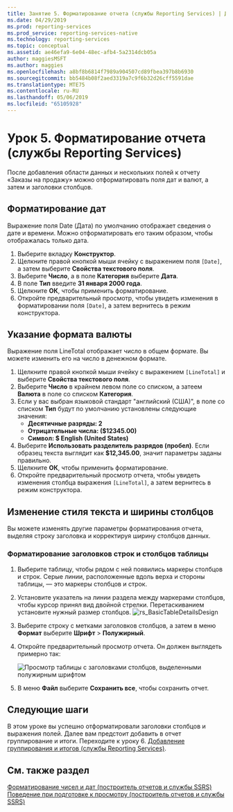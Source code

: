 ```yaml
---
title: Занятие 5. Форматирование отчета (службы Reporting Services) | Документы Майкрософт
ms.date: 04/29/2019
ms.prod: reporting-services
ms.prod_service: reporting-services-native
ms.technology: reporting-services
ms.topic: conceptual
ms.assetid: ae46efa9-6e04-48ec-afb4-5a2314dcb05a
author: maggiesMSFT
ms.author: maggies
ms.openlocfilehash: a8bf8b6814f7989a904507cd89fbea397b8b6930
ms.sourcegitcommit: bb5484b08f2aed3319a7c9f6b32d26cff5591dae
ms.translationtype: MTE75
ms.contentlocale: ru-RU
ms.lasthandoff: 05/06/2019
ms.locfileid: "65105928"
---
```

# <a name="lesson-5-formatting-a-report-reporting-services"></a>Урок 5. Форматирование отчета (службы Reporting Services)

После добавления области данных и нескольких полей к отчету «Заказы на продажу» можно отформатировать поля дат и валют, а затем и заголовки столбцов.

## <a name="bkmk_format_date"></a>Форматирование дат

Выражение поля Date (Дата) по умолчанию отображает сведения о дате и времени. Можно отформатировать его таким образом, чтобы отображалась только дата.

1. Выберите вкладку **Конструктор**.
2. Щелкните правой кнопкой мыши ячейку с выражением поля `[Date]`, а затем выберите **Свойства текстового поля**.
3. Выберите **Число**, а в поле **Категория** выберите **Дата**.
4. В поле **Тип** введите **31 января 2000 года**.
5. Щелкните **ОК**, чтобы применить форматирование.
6. Откройте предварительный просмотр, чтобы увидеть изменения в форматировании поля `[Date]`, а затем вернитесь в режим конструктора.

## <a name="bkmk_format_currency"></a>Указание формата валюты

Выражение поля LineTotal отображает число в общем формате. Вы можете изменить его на число в денежном формате.

1. Щелкните правой кнопкой мыши ячейку с выражением `[LineTotal]` и выберите **Свойства текстового поля**.
2. Выберите **Число** в крайнем левом поле со списком, а затеем **Валюта** в поле со списком **Категория**.
3. Если у вас выбран языковой стандарт "английский (США)", в поле со списком **Тип** будут по умолчанию установлены следующие значения:
    - **Десятичные разряды: 2**
    - **Отрицательные числа: ($12345.00)**
    - **Символ: $ English (United States)**
4. Выберите **Использовать разделитель разрядов (пробел)**. Если образец текста выглядит как **$12,345.00**, значит параметры заданы правильно.
5. Щелкните **ОК**, чтобы применить форматирование.
6. Откройте предварительный просмотр отчета, чтобы увидеть изменения столбца выражения `[LineTotal]`, а затем вернитесь в режим конструктора.  

## <a name="bkmk_change_textstyle"></a>Изменение стиля текста и ширины столбцов

Вы можете изменять другие параметры форматирования отчета, выделяя строку заголовка и корректируя ширину столбцов данных.

### <a name="to-format-header-rows-and-table-columns"></a>Форматирование заголовков строк и столбцов таблицы

1. Выберите таблицу, чтобы рядом с ней появились маркеры столбцов и строк. Серые линии, расположенные вдоль верха и стороны таблицы, — это маркеры столбцов и строк.

2. Установите указатель на линии раздела между маркерами столбцов, чтобы курсор принял вид двойной стрелки. Перетаскиванием установите нужный размер столбцов.
    ![rs_BasicTableDetailsDesign](media/rs-basictabledetailsdesign.png)

3. Выберите строку с метками заголовков столбцов, а затем в меню **Формат** выберите **Шрифт** > **Полужирный**.

4. Откройте предварительный просмотр отчета. Он должен выглядеть примерно так:

    ![Просмотр таблицы с заголовками столбцов, выделенными полужирным шрифтом](media/rs-basictabledetailsformattedpreview.png "Просмотр таблицы с заголовками столбцов, выделенными полужирным шрифтом")  

5. В меню **Файл** выберите **Сохранить все**, чтобы сохранить отчет.

## <a name="next-steps"></a>Следующие шаги

В этом уроке вы успешно отформатировали заголовки столбцов и выражения полей. Далее вам предстоит добавить в отчет группирование и итоги. Переходите к уроку 6. [Добавление группирования и итогов (службы Reporting Services)](lesson-6-adding-grouping-and-totals-reporting-services.md).

## <a name="see-also"></a>См. также раздел

[Форматирование чисел и дат (построитель отчетов и службы SSRS)](report-design/formatting-numbers-and-dates-report-builder-and-ssrs.md)
[Поведение при подготовке к просмотру (построитель отчетов и службы SSRS)](report-design/rendering-behaviors-report-builder-and-ssrs.md)
